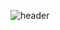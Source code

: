 ![header](https://capsule-render.vercel.app/api?type=Waving&color=gradient&customColorList=15,18&height=250&section=header&text=Hello,%20World!&fontSize=50)

<!--
**rigyeonghong/rigyeonghong** is a ✨ _special_ ✨ repository because its `README.md` (this file) appears on your GitHub profile.

Here are some ideas to get you started:

- 🔭 I’m currently working on ...
- 🌱 I’m currently learning ...
- 👯 I’m looking to collaborate on ...
- 🤔 I’m looking for help with ...
- 💬 Ask me about ...
- 📫 How to reach me: ...
- 😄 Pronouns: ...
- ⚡ Fun fact: ...
-->
